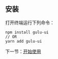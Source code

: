 ## 安装

打开终端运行下列命令：

```shell
npm install gulu-ui
// OR
yarn add gulu-ui
```

下一节：[开始使用](#/doc/get-started)
